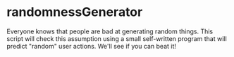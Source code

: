 # randomnessGenerator
Everyone knows that people are bad at generating random things. This script will check this assumption using a small self-written program that will predict "random" user actions. We'll see if you can beat it!
